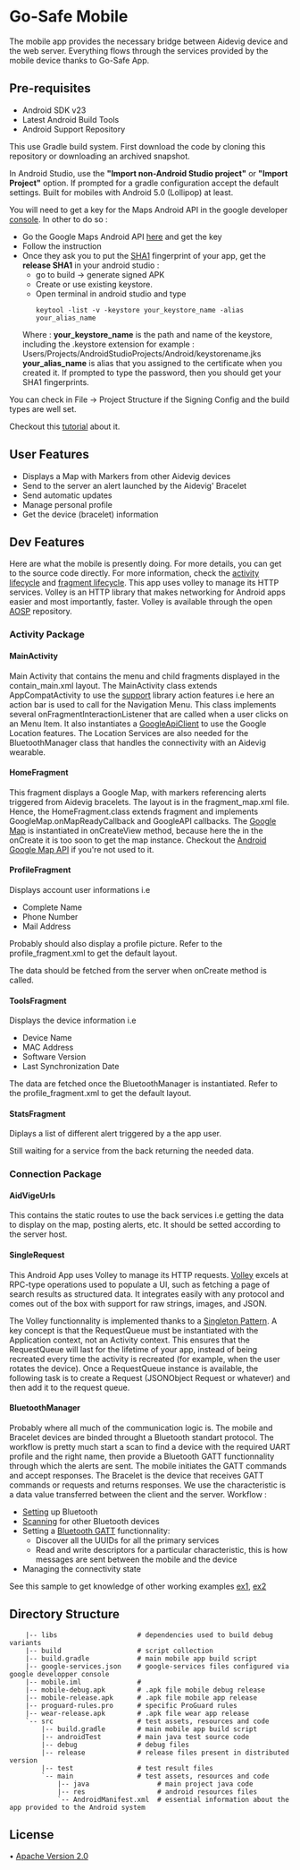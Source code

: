 # Go-Safe Mobile

The mobile app provides the necessary bridge between Aidevig device and the web server. Everything flows through the services provided by the mobile device thanks to Go-Safe App.

## Pre-requisites 

* Android SDK v23
* Latest Android Build Tools
* Android Support Repository

This use Gradle build system.
First download the code by cloning this repository or downloading an archived snapshot.

In Android Studio, use the **"Import non-Android Studio project"** or **"Import Project"** option. If prompted for a gradle configuration accept the default settings.
Built for mobiles with Android 5.0 (Lollipop) at least.

You will need to get a key for the Maps Android API in the google developer [console](https://console.developers.google.com).
In other to do so : 
* Go the Google Maps Android API [here](https://developers.google.com/maps/documentation/android-api/) and get the key
* Follow the instruction
* Once they ask you to put the [SHA1](https://en.wikipedia.org/wiki/SHA-1) fingerprint of your app, get the **release SHA1** in your android studio : 
  * go to build -> generate signed APK
  * Create or use existing keystore.
  * Open terminal in android studio and type
    ````
    keytool -list -v -keystore your_keystore_name -alias your_alias_name
    ````
  Where : __your_keystore_name__ is the path and name of the keystore, including the .keystore extension for example : Users/Projects/AndroidStudioProjects/Android/keystorename.jks
          __your_alias_name__ is alias that you assigned to the certificate when you created it.
  If prompted to type the password, then you should get your SHA1 fingerprints.

You can check in File -> Project Structure if the Signing Config and the build types are well set.

Checkout this [tutorial](http://android-er.blogspot.in/2012/12/displaying-sha1-certificate-fingerprint.html) about it.


## User Features 

* Displays a Map with Markers from other Aidevig devices
* Send to the server an alert launched by the Aidevig' Bracelet 
* Send automatic updates
* Manage personal profile
* Get the device (bracelet) information

## Dev Features 

Here are what the mobile is presently doing. For more details, you can get to the source code directly.
For more information, check the [activity lifecycle](http://developer.android.com/reference/android/app/Activity.html) and [fragment lifecycle](http://developer.android.com/guide/components/fragments.html).
This app uses volley to manage its HTTP services. Volley is an HTTP library that makes networking for Android apps easier and most importantly, faster. Volley is available through the open [AOSP](https://android.googlesource.com/platform/frameworks/volley) repository.

### Activity Package 

#### MainActivity

Main Activity that contains the menu and child fragments displayed in the contain_main.xml layout.
The MainActivity class extends AppCompatActivity to use the [support](http://developer.android.com/tools/support-library/index.html) library action features i.e here an action bar is used to call for the Navigation Menu.
This class implements several onFragmentInteractionListener that are called when a user clicks on an Menu Item.
It also instantiates a [GoogleApiClient](https://developers.google.com/android/guides/api-client) to use the Google Location features. The Location Services are also needed for the BluetoothManager class that handles the connectivity with an Aidevig wearable.

#### HomeFragment

This fragment displays a Google Map, with markers referencing alerts triggered from Aidevig bracelets. The layout is in the fragment_map.xml file.
Hence, the HomeFragment.class extends fragment and implements GoogleMap.onMapReadyCallback and GoogleAPI callbacks.
The [Google Map](https://developers.google.com/android/reference/com/google/android/gms/maps/GoogleMap?hl=en) is instantiated in onCreateView method, because here the in the onCreate it is too soon to get the map instance.
Checkout the [Android Google Map API](https://developers.google.com/maps/documentation/android-api/) if you're not used to it.


#### ProfileFragment

Displays account user informations i.e 
* Complete Name
* Phone Number
* Mail Address

Probably should also display a profile picture.
Refer to the profile_fragment.xml to get the default layout.

The data should be fetched from the server when onCreate method is called.

#### ToolsFragment

Displays the device information i.e 

* Device Name
* MAC Address
* Software Version
* Last Synchronization Date

The data are fetched once the BluetoothManager is instantiated. 
Refer to the profile_fragment.xml to get the default layout.

#### StatsFragment

Diplays a list of different alert triggered by a the app user.

Still waiting for a service from the back returning the needed data.

### Connection Package 

#### AidVigeUrls

This contains the static routes to use the back services i.e getting the data to display on the map, posting alerts, etc.
It should be setted according to the server host.

#### SingleRequest

This Android App uses Volley to manage its HTTP requests. [Volley](http://developer.android.com/training/volley/index.html) excels at RPC-type operations used to populate a UI, such as fetching a page of search results as structured data. It integrates easily with any protocol and comes out of the box with support for raw strings, images, and JSON.

The Volley functionnality is implemented thanks to a [Singleton Pattern](http://developer.android.com/training/volley/requestqueue.html#singleton). A key concept is that the RequestQueue must be instantiated with the Application context, not an Activity context. This ensures that the RequestQueue will last for the lifetime of your app, instead of being recreated every time the activity is recreated (for example, when the user rotates the device). Once a RequestQueue instance is available, the following task is to create a Request (JSONObject Request or whatever) and then add it to the request queue.

#### BluetoothManager

Probably where all much of the communication logic is. The mobile and Bracelet devices are binded throught a Bluetooth standart protocol. 
The workflow is pretty much start a scan to find a device with the required UART profile and the right name, then provide a Bluetooth GATT functionnality through which the alerts are sent.
The mobile initiates the GATT commands and accept responses. The Bracelet is the device that receives GATT commands or requests and returns responses. We use the characteristic is a data value transferred between the client and the server. 
Workflow :

* [Setting](http://developer.android.com/guide/topics/connectivity/bluetooth.html#Permissions) up Bluetooth
* [Scanning](http://developer.android.com/guide/topics/connectivity/bluetooth.html#FindingDevices) for other Bluetooth devices
* Setting a [Bluetooth GATT](http://toastdroid.com/2014/09/22/android-bluetooth-low-energy-tutorial/) functionnality:
  * Discover all the UUIDs for all the primary services
  * Read and write descriptors for a particular characteristic, this is how messages are sent between the mobile and the device
* Managing the connectivity state

See this sample to get knowledge of other working examples [ex1](https://github.com/googlesamples/android-BluetoothLeGatt), [ex2](https://android.googlesource.com/platform/development/+/cefd49aae65dc85161d08419494071d74ffb982f/samples/BluetoothLeGatt/src/com/example/bluetooth/le/BluetoothLeService.java)

## Directory Structure

```
    |-- libs                    # dependencies used to build debug variants
    |-- build                   # script collection
    |-- build.gradle            # main mobile app build script
    |-- google-services.json    # google-services files configured via google developper console
    |-- mobile.iml              # 
    |-- mobile-debug.apk        # .apk file mobile debug release
    |-- mobile-release.apk      # .apk file mobile app release
    |-- proguard-rules.pro      # specific ProGuard rules
    |-- wear-release.apk        # .apk file wear app release
    `-- src                     # test assets, resources and code
        |-- build.gradle        # main mobile app build script
        |-- androidTest         # main java test source code
        |-- debug               # debug files
        |-- release             # release files present in distributed version
        |-- test                # test result files
        `-- main                # test assets, resources and code
            |-- java                 # main project java code
            |-- res                  # android resources files
            `-- AndroidManifest.xml  # essential information about the app provided to the Android system
```

## License

• [Apache Version 2.0](http://www.apache.org/licenses/LICENSE-2.0.html)

